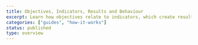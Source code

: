 ```yaml
---
title: Objectives, Indicators, Results and Behaviour
excerpt: Learn how objectives relate to indicators, which create results, which drive behaviour.
categories: ["guides", "how-it-works"]
status: published
type: overview
---
```


